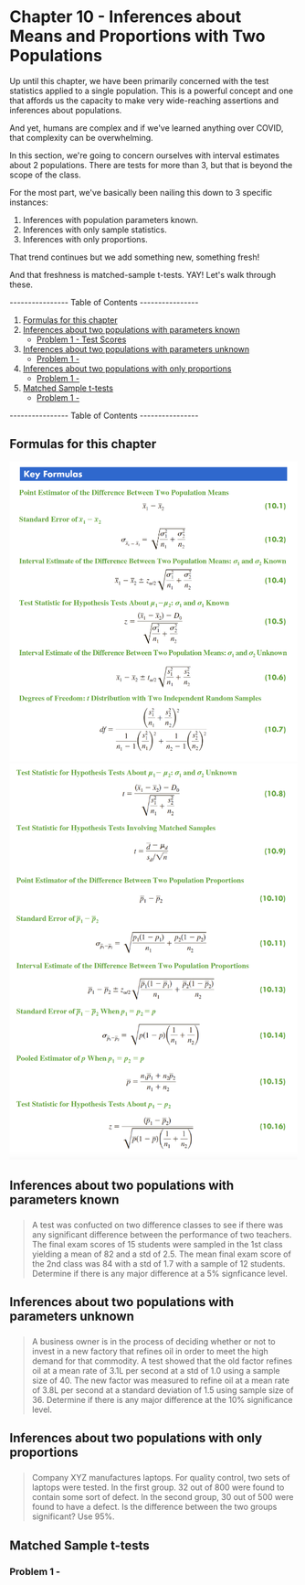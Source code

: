 # Chapter 10 - Inferences about Means and Proportions with Two Populations

Up until this chapter, we have been primarily concerned with the test statistics applied to a single population. This is a powerful concept and one that affords us the capacity to make very wide-reaching assertions and inferences about populations. 

And yet, humans are complex and if we've learned anything over COVID, that complexity can be overwhelming. 

In this section, we're going to concern ourselves with interval estimates about 2 populations. There are tests for more than 3, but that is beyond the scope of the class.

For the most part, we've basically been nailing this down to 3 specific instances: 

1. Inferences with population parameters known.
1. Inferences with only sample statistics.
1. Inferences with only proportions.

That trend continues but we add something new, something fresh!

And that freshness is matched-sample t-tests. YAY! Let's walk through these.

---------------- Table of Contents ---------------- 

1. [Formulas for this chapter](#formulas)
1. [Inferences about two populations with parameters known](#inf2kno)
	* [Problem 1 - Test Scores](#ppk-1)
1. [Inferences about two populations with parameters unknown](#inf2unkno)
	* [Problem 1 - ](#unkno-1)
1. [Inferences about two populations with only proportions](#inf2pop)
	* [Problem 1 - ](#inf2pop-1)
1. [Matched Sample t-tests](#matsampt)
	* [Problem 1 - ](#matsampt-1)

---------------- Table of Contents ---------------- 

## <a id="formulas"></a>Formulas for this chapter

![Formulas for this Chapter](/images/dbm-1.png)
![Formulas for this Chapter](/images/dbm-2.png)

## <a id="inf2kno"></a>Inferences about two populations with parameters known


### <a id="ppk-1"></a> 

> A test was confucted on two difference classes to see if there was any significant difference between the performance of two teachers. The final exam scores of 15 students were sampled in the 1st class yielding a mean of 82 and a std of 2.5. The mean final exam score of the 2nd class was 84 with a std of 1.7 with a sample of 12 students. Determine if there is any major difference at a 5% signficance level.



## <a id="inf2unkno"></a>Inferences about two populations with parameters unknown

### <a id="unkno-1"></a> 

> A business owner is in the process of deciding whether or not to invest in a new factory that refines oil in order to meet the high demand for that commodity. A test showed that the old factor refines oil at a mean rate of 3.1L per second at a std of 1.0 using a sample size of 40. The new factor was measured to refine oil at a mean rate of 3.8L per second at a standard deviation of 1.5 using sample size of 36. Determine if there is any major difference at the 10% significance level.

## <a id="inf2pop"></a>Inferences about two populations with only proportions

### <a id="inf2pop-1"></a> 

> Company XYZ manufactures laptops. For quality control, two sets of laptops were tested. In the first group. 32 out of 800 were found to contain some sort of defect. In the second group, 30 out of 500 were found to have a defect. Is the difference between the two groups significant? Use 95%.

## <a id="matsampt"></a>Matched Sample t-tests



### <a id="matsampt-1"></a> Problem 1 - 

>